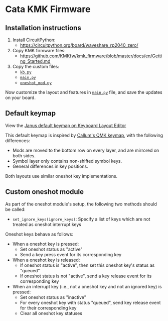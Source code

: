 # Cata KMK Firmware

## Installation instructions

1. Install CircuitPython:
    * https://circuitpython.org/board/waveshare_rp2040_zero/
2. Copy KMK firmware files:
    * https://github.com/KMKfw/kmk_firmware/blob/master/docs/en/Getting_Started.md
3. Copy the custom files:
    * [`kb.py`](kb.py)
    * [`main.py`](main.py)
    * [`oneshot_mod.py`](oneshot_mod.py)

Now customize the layout and features in [`main.py`](main.py) file, and save the updates on your board.

## Default keymap

View the [Janus default keymap on Keyboard Layout Editor](http://www.keyboard-layout-editor.com/#/gists/5144ea6a6c998df5f502f9240068de80)

This default keymap is inspired by [Callum's QMK keymap](https://github.com/qmk/qmk_firmware/tree/master/users/callum), with the following differences:

* Mods are moved to the bottom row on every layer, and are mirrored on both sides.
* Symbol layer only contains non-shifted symbol keys.
* General differences in key positions.

Both layouts use similar oneshot key implementations.

## Custom oneshot module

As part of the oneshot module's setup, the following two methods should be called:

* `set_ignore_keys(ignore_keys)`: Specify a list of keys which are not treated as oneshot interrupt keys

Oneshot keys behave as follows:

* When a oneshot key is pressed:
    * Set oneshot status as "active"
    * Send a key press event for its corresponding key
* When a oneshot key is released:
    * If oneshot status is "active", then set this oneshot key's status as "queued"
    * If oneshot status is not "active", send a key release event for its corresponding key
* When an interrupt key (i.e., not a oneshot key and not an ignored key) is pressed:
    * Set oneshot status as "inactive"
    * For every oneshot key with status "queued", send key release event for their corresponding key
    * Clear all oneshot key statuses